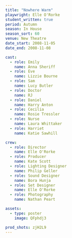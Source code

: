 ```yaml
---
title: "Nowhere Warm"
playwright: Elle O'Rorke
student_written: true
period: Autumn
season: In House
season_sort: 60
venue: New Theatre
date_start: 2008-11-05
date_end: 2008-11-08

cast:
  - role: Emily
    name: Anna Sheriff
  - role: Eve
    name: Lizzie Bourne
  - role: Sam
    name: Lucy Butler
  - role: Doctor
    name: RJ
  - role: Daniel
    name: Harry Anton
  - role: Cecilia
    name: Rosie Tressler
  - role: Nurse
    name: Laura Whittaker
  - role: Harriet
    name: Katie Sawhill

crew:
  - role: Director
    name: Elle O'Rorke
  - role: Producer
    name: Kate Scott
  - role: Lighting Designer
    name: Philip Geller
  - role: Sound Designer
    name: Bora Hunja
  - role: Set Designer
    name: Elle O'Rorke
  - role: Photography
    name: Nathan Peart

assets:
  - type: poster
    image: QFphdj3

prod_shots: zjH2L9
---
```

